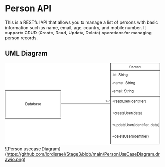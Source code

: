 # Person API

This is a RESTful API that allows you to manage a list of persons with basic information such as name, email, age, country, and mobile number. It supports CRUD (Create, Read, Update, Delete) operations for managing person records.

## UML Diagram
![Person class Diagram](https://github.com/lordisrael/Stage3/blob/main/personClassDiagram.drawio.png)
![Person usecase Diagram] (https://github.com/lordisrael/Stage3/blob/main/PersonUseCaseDiagram.drawio.png)
